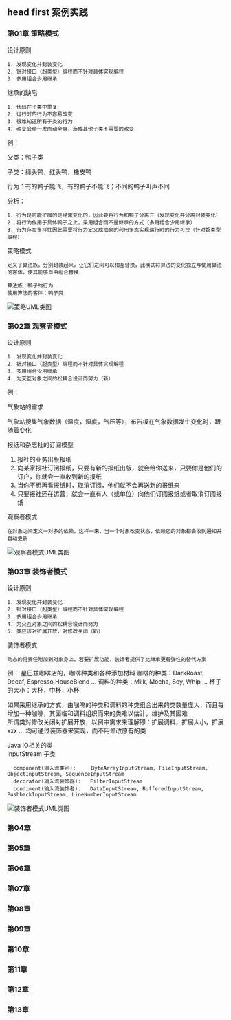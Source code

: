 ## head first 案例实践

### 第01章 策略模式
设计原则
    
    1. 发现变化并封装变化
    2. 针对接口（超类型）编程而不针对具体实现编程
    3. 多用组合少用继承

继承的缺陷
    
    1. 代码在子类中重复
    2. 运行时的行为不容易改变
    3. 很难知道所有子类的行为
    4. 改变会牵一发而动全身，造成其他子类不需要的改变

例：

父类：鸭子类

子类：绿头鸭，红头鸭，橡皮鸭

行为：有的鸭子能飞，有的鸭子不能飞；不同的鸭子叫声不同

分析：

    1. 行为是可能扩展的是经常变化的，因此要将行为和鸭子分离开（发现变化并分离封装变化）
    2. 将行为作用于具体鸭子之上，采用组合而不是继承的方式（多用组合少用继承）
    3. 行为存在多样性因此需要将行为定义成抽象的利用多态实现运行时的行为可控（针对超类型编程）


策略模式
    
    定义了算法族，分别封装起来，让它们之间可以相互替换，此模式将算法的变化独立与使用算法的客体，使其能够自由组合替换

    算法族：鸭子的行为
    使用算法的客体：鸭子类


![策略UML类图](http://processon.com/chart_image/5a5818d8e4b0abe85d503f47.png)    
    
### 第02章 观察者模式

设计原则

    1. 发现变化并封装变化
    2. 针对接口（超类型）编程而不针对具体实现编程
    3. 多用组合少用继承
    4. 为交互对象之间的松耦合设计而努力（新）

例：

气象站的需求

气象站搜集气象数据（温度，湿度，气压等），布告板在气象数据发生变化时，跟随着变化


报纸和杂志社的订阅模型
1. 报社的业务出版报纸
2. 向某家报社订阅报纸，只要有新的报纸出版，就会给你送来，只要你是他们的订户，你就会一直收到新的报纸
3. 当你不想再看报纸时，取消订阅，他们就不会再送新的报纸来
4. 只要报社还在运营，就会一直有人（或单位）向他们订阅报纸或者取消订阅报纸

观察者模式
    
    在对象之间定义一对多的依赖，这样一来，当一个对象改变状态，依赖它的对象都会收到通知并自动更新

    
![观察者模式UML类图](https://processon.com/chart_image/5a59ce79e4b0c090523f6e8d.png)    

### 第03章 装饰者模式
设计原则

    1. 发现变化并封装变化
    2. 针对接口（超类型）编程而不针对具体实现编程
    3. 多用组合少用继承
    4. 为交互对象之间的松耦合设计而努力
    5. 类应该对扩展开放，对修改关闭（新）
    
装饰者模式
   
    动态的将责任附加到对象身上，若要扩展功能，装饰者提供了比继承更有弹性的替代方案  
      
例：
  星巴兹咖啡店的，咖啡种类和各种添加材料
  咖啡的种类：DarkRoast, Decaf, Espresso,HouseBlend ...
  调料的种类：Milk, Mocha, Soy, Whip ...
  杯子的大小：大杯，中杯，小杯

如果采用继承的方式，由咖啡的种类和调料的种类组合出来的类数量庞大，而且每增加一种咖啡，其面临和调料组织而来的类难以估计，维护及其困难  
所谓类对修改关闭对扩展开放，以例中需求来理解即：扩展调料，扩展大小，扩展xxx ... 均可通过装饰器来实现，而不用修改原有的类

Java IO相关的类  
InputStream 子类 
        
      component(输入流类别):     ByteArrayInputStream, FileInputStream, ObjectInputStream, SequenceInputStream
      decorator(输入流装饰器):   FilterInputStream
      condiment(输入流装饰者):   DataInputStream, BufferedInputStream, PushbackInputStream, LineNumberInputStream   
          
          
![装饰者模式UML类图](http://processon.com/chart_image/5a5b1508e4b0abe85d5480c8.png)



### 第04章

### 第05章



### 第06章

### 第07章

### 第08章


### 第09章

### 第10章

### 第11章


### 第12章

### 第13章

